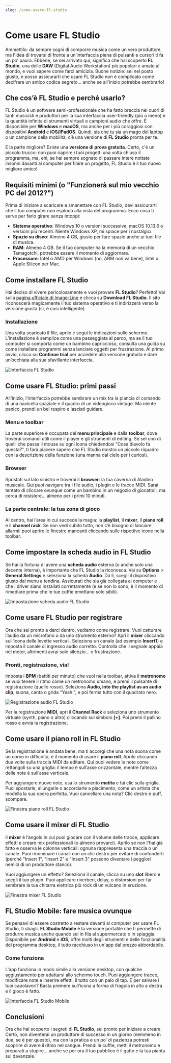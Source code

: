 ```yaml
---
slug: /come-usare-fl-studio
---
```

# Come usare FL Studio

Ammettilo: da sempre sogni di comporre musica come un vero produttore, ma l'idea di trovarsi di fronte a un’interfaccia piena di pulsanti e cursori ti fa un po’ paura. Ebbene, se sei arrivato qui, significa che hai scoperto **FL Studio**, una delle **DAW** (Digital Audio Workstation) più popolari e amate al mondo, e vuoi sapere come farci amicizia. Buone notizie: sei nel posto giusto, e posso assicurarti che usare FL Studio non è complicato come decifrare un antico codice segreto... anche se all'inizio potrebbe sembrarlo!

## Che cos’è FL Studio e perché usarlo?

FL Studio è un software semi-professionale che ha fatto breccia nei cuori di tanti musicisti e produttori per la sua interfaccia user-friendly (più o meno) e la quantità infinita di strumenti virtuali e campioni audio che offre. È disponibile per **Windows** e **macOS**, ma anche per i più coraggiosi con dispositivi **Android** e **iOS/iPadOS**. Quindi, sia che tu sia un mago del laptop o un campione della mobilità, c’è una versione di **FL Studio** pronta per te.

E la parte migliore? Esiste una **versione di prova gratuita**. Certo, c'è un piccolo trucco: non puoi riaprire i tuoi progetti una volta chiuso il programma, ma, ehi, se hai sempre sognato di passare intere nottate insonni davanti al computer per finire un progetto, FL Studio è il tuo nuovo migliore amico!

## Requisiti minimi (o "Funzionerà sul mio vecchio PC del 2012?")

Prima di iniziare a scaricare e smanettare con FL Studio, devi assicurarti che il tuo computer non esploda alla vista del programma. Ecco cosa ti serve per farlo girare senza intoppi:

- **Sistema operativo**: Windows 10 o versioni successive, macOS 10.13.6 o versioni più recenti. Niente Windows XP, mi spiace per i nostalgici.
- **Spazio su disco**: Almeno 4 GB, giusto per fare spazio anche ai tuoi file di musica.
- **RAM**: Almeno 4 GB. Se il tuo computer ha la memoria di un vecchio Tamagotchi, potrebbe essere il momento di aggiornare.
- **Processore**: Intel o AMD per Windows (no, ARM non va bene), Intel o Apple Silicon per Mac.

## Come installare FL Studio

Hai deciso di vivere pericolosamente e vuoi provare **FL Studio**? Perfetto! Vai sulla [pagina ufficiale di Image-Line](https://www.image-line.com/fl-studio-download/) e clicca su **Download FL Studio**. Il sito riconoscerà magicamente il tuo sistema operativo e ti indirizzerà verso la versione giusta (sì, è così intelligente).

### Installazione

Una volta scaricato il file, aprilo e segui le indicazioni sullo schermo. L’installazione è semplice come una passeggiata al parco, ma se il tuo computer si comporta come un bambino capriccioso, consulta una guida su come installare programmi senza lanciare oggetti per frustrazione. Al primo avvio, clicca su **Continue trial** per accedere alla versione gratuita e dare un’occhiata alla sua sfavillante interfaccia.

![Interfaccia FL Studio](/guide-img/output/f92f5e6d.jpg)

## Come usare FL Studio: primi passi

All'inizio, l’interfaccia potrebbe sembrare un mix tra la plancia di comando di una navicella spaziale e il quadro di un videogioco vintage. Ma niente panico, prendi un bel respiro e lasciati guidare.

### Menu e toolbar

La parte superiore è occupata dal **menu principale** e dalla **toolbar**, dove troverai comandi utili come il player e gli strumenti di editing. Se sei uno di quelli che passa il mouse su ogni icona chiedendosi "Cosa diavolo fa questa?", ti farà piacere sapere che FL Studio mostra un piccolo riquadro con la descrizione della funzione (una manna dal cielo per i curiosi).

### Browser

Spostati sul lato sinistro e troverai il **browser**: la tua caverna di Aladino musicale. Qui puoi navigare tra i file audio, i plugin e le tracce MIDI. Sarai tentato di cliccare ovunque come un bambino in un negozio di giocattoli, ma cerca di resistere... almeno per i primi 10 minuti.

### La parte centrale: la tua zona di gioco

Al centro, hai l’area in cui succede la magia: la **playlist**, il **mixer**, il **piano roll** e il **channel rack**. Se non vedi subito tutto, non c’è bisogno di lanciare allarmi: puoi aprire le finestre mancanti cliccando sulle rispettive icone nella toolbar.

## Come impostare la scheda audio in FL Studio

Se hai la fortuna di avere una **scheda audio** esterna (o anche solo una decente interna), è importante che FL Studio la riconosca. Vai su **Options** > **General Settings** e seleziona la scheda **Audio**. Da lì, scegli il dispositivo giusto dal menu a tendina. Assicurati che sia già collegata al computer e che i driver siano installati correttamente (e se non lo sono, è il momento di rimediare prima che le tue cuffie emettano solo sibili).

![Impostazione scheda audio FL Studio](/guide-img/output/72921f0a.jpg)

## Come usare FL Studio per registrare

Ora che sei pronto a darci dentro, vediamo come registrare. Vuoi catturare l’audio da un microfono o da uno strumento esterno? Apri il **mixer** cliccando sull’icona delle levette verticali. Seleziona un canale (ad esempio **Insert1**) e imposta il canale di ingresso audio corretto. Controlla che il segnale appaia nel meter, altrimenti avrai solo silenzio... e frustrazione.

### Pronti, registrazione, via!

Imposta i **BPM** (battiti per minuto) che vuoi nella toolbar, attiva il **metronomo** se vuoi tenere il ritmo come un metronomo umano, e premi il pulsante di registrazione (quello rosso). Seleziona **Audio, into the playlist as an audio clip**, suona, canta o grida “Yeah!”, e poi ferma tutto con il quadrato nero.

![Registrazione audio FL Studio](/guide-img/output/baabc6af.jpg)

Per la registrazione **MIDI**, apri il **Channel Rack** e seleziona uno strumento virtuale (synth, piano o altro) cliccando sul simbolo **[+]**. Poi premi il pallino rosso e avvia la registrazione.

## Come usare il piano roll in FL Studio

Se la registrazione è andata bene, ma ti accorgi che una nota suona come un corvo in difficoltà, è il momento di usare il **piano roll**. Aprilo cliccando due volte sulla traccia MIDI da editare. Qui puoi vedere le note come rettangoli su una griglia: il tempo è sull’asse orizzontale, mentre l’altezza delle note è sull’asse verticale.

Per aggiungere nuove note, usa lo strumento **matita** e fai clic sulla griglia. Puoi spostarle, allungarle o accorciarle a piacimento, come un artista che modella la sua opera perfetta. Vuoi cancellare una nota? Clic destro e puff, scompare.

![Finestra piano roll FL Studio](/guide-img/output/ccc47370.jpg)

## Come usare il mixer di FL Studio

Il **mixer** è l’angolo in cui puoi giocare con il volume delle tracce, applicare effetti e creare mix professionali (o almeno provarci). Aprilo se non l'hai già fatto e osserva le colonne verticali: ognuna rappresenta una traccia o un canale. Puoi rinominare i canali con un clic destro per evitare di confonderti (perché "Insert 1", "Insert 2" e "Insert 3" possono diventare i peggiori nemici di un produttore stanco).

Vuoi aggiungere un effetto? Seleziona il canale, clicca su uno **slot** libero e scegli il tuo plugin. Puoi applicare riverberi, delay, o distorsioni per far sembrare la tua chitarra elettrica più rock di un vulcano in eruzione.

![Finestra mixer FL Studio](/guide-img/output/c5d87993.jpg)

## FL Studio Mobile: fare musica ovunque

Se pensavi di essere costretto a restare davanti al computer per usare FL Studio, ti sbagli. **FL Studio Mobile** è la versione portatile che ti permette di produrre musica anche quando sei in fila al supermercato o in spiaggia. Disponibile per **Android** e **iOS**, offre molti degli strumenti e delle funzionalità del programma desktop, il tutto racchiuso in un'app dal prezzo abbordabile.

### Come funziona

L'app funziona in modo simile alla versione desktop, con qualche aggiustamento per adattarsi allo schermo touch. Puoi aggiungere tracce, modificare note e inserire effetti, il tutto con un paio di tap. E per salvare i tuoi capolavori? Basta premere sull’icona a forma di fragola in alto a destra e il gioco è fatto.

![Interfaccia FL Studio Mobile](/guide-img/output/df8128fe.jpg)

## Conclusioni

Ora che hai scoperto i segreti di **FL Studio**, sei pronto per iniziare a creare. Certo, non diventerai un produttore di successo in un giorno (nemmeno in due, se è per questo), ma con la pratica e un po’ di pazienza potresti scoprire di avere il ritmo nel sangue. Prendi le cuffie, metti il metronomo e preparati a stupire... anche se per ora il tuo pubblico è il gatto e la tua pianta sul davanzale.
